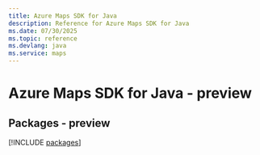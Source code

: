```yaml
---
title: Azure Maps SDK for Java
description: Reference for Azure Maps SDK for Java
ms.date: 07/30/2025
ms.topic: reference
ms.devlang: java
ms.service: maps
---
```

# Azure Maps SDK for Java - preview
## Packages - preview
[!INCLUDE [packages](maps-index.md)]